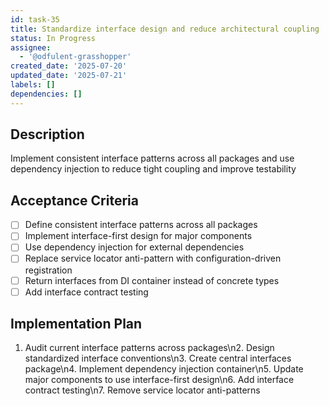 ```yaml
---
id: task-35
title: Standardize interface design and reduce architectural coupling
status: In Progress
assignee:
  - '@odfulent-grasshopper'
created_date: '2025-07-20'
updated_date: '2025-07-21'
labels: []
dependencies: []
---
```


## Description

Implement consistent interface patterns across all packages and use dependency injection to reduce tight coupling and improve testability

## Acceptance Criteria

- [ ] Define consistent interface patterns across all packages
- [ ] Implement interface-first design for major components
- [ ] Use dependency injection for external dependencies
- [ ] Replace service locator anti-pattern with configuration-driven registration
- [ ] Return interfaces from DI container instead of concrete types
- [ ] Add interface contract testing

## Implementation Plan

1. Audit current interface patterns across packages\n2. Design standardized interface conventions\n3. Create central interfaces package\n4. Implement dependency injection container\n5. Update major components to use interface-first design\n6. Add interface contract testing\n7. Remove service locator anti-patterns
